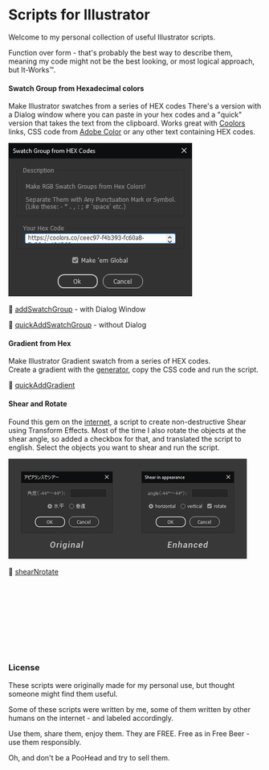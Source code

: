 # Scripts for Illustrator

Welcome to my personal collection of useful Illustrator scripts.

Function over form - that's probably the best way to describe them, meaning my code might not be the best looking, or most logical approach, but It-Works™.

#### Swatch Group from Hexadecimal colors
Make Illustrator swatches from a series of HEX codes
There's a version with a Dialog window where you can paste in your hex codes and a "quick" version that takes the text from the clipboard.
Works great with [Coolors](https://coolors.co/) links, CSS code from [Adobe Color](https://color.adobe.com/explore) or any other text containing HEX codes.

![Dialog Window](./img/swatch-group-from-hex-codes.png)

 📝 [addSwatchGroup](./all%20them%20Scripts/addSwatchGroup.jsx) - with Dialog Window

 📝 [quickAddSwatchGroup](./all%20them%20Scripts/quickAddSwatchGroup.jsx) - without Dialog

#### Gradient from Hex
Make Illustrator Gradient swatch from a series of HEX codes. </br>
Create a gradient with the [generator](https://www.learnui.design/tools/gradient-generator.html), copy the CSS code and run the script.

 📝 [quickAddGradient](./all%20them%20Scripts/quickAddGradient.jsx)


#### Shear and Rotate
Found this gem on the [internet](http://sysys.blog.shinobi.jp/Entry/53/), a script to create non-destructive Shear using Transform Effects.
Most of the time I also rotate the objects at the shear angle, so added a checkbox for that, and translated the script to english.
Select the objects you want to shear and run the script.

![Shear Scripts Comparison](./img/shear-comparison.png)

 📝 [shearNrotate](./all%20them%20Scripts/shearNrotate.jsx)




</br>
</br>
</br>
</br>
</br>
</br>
</br>
</br>

### License
These scripts were originally made for my personal use, but thought someone might find them useful.

Some of these scripts were written by me, some of them written by other humans on the internet - and labeled accordingly.

Use them, share them, enjoy them. They are FREE. Free as in Free Beer - use them responsibly.

Oh, and don't be a PooHead and try to sell them.
